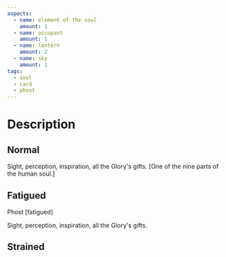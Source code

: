 ```yaml
---
aspects:
  - name: element of the soul
    amount: 1
  - name: occupant
    amount: 1
  - name: lantern
    amount: 2
  - name: sky
    amount: 1
tags:
  - soul
  - card
  - phost
---
```


# Description

## Normal
Sight, perception, inspiration, all the Glory's gifts. [One of the nine parts of the human soul.]
## Fatigued
Phost [fatigued]

Sight, perception, inspiration, all the Glory's gifts.
## Strained


